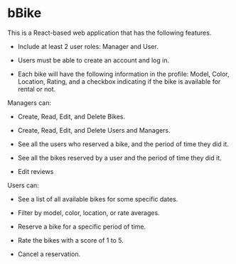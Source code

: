 # bBike

This is a React-based web application that has the following features.

 * Include at least 2 user roles: Manager and User.

 * Users must be able to create an account and log in.

 * Each bike will have the following information in the profile: Model, Color, Location, Rating, and a checkbox indicating if the bike is available for rental or not.

Managers can:

 * Create, Read, Edit, and Delete Bikes.

 * Create, Read, Edit, and Delete Users and Managers.

 * See all the users who reserved a bike, and the period of time they did it.

 * See all the bikes reserved by a user and the period of time they did it.
 
 * Edit reviews 

Users can:

 * See a list of all available bikes for some specific dates.

 * Filter by model, color, location, or rate averages.

 * Reserve a bike for a specific period of time.

 * Rate the bikes with a score of 1 to 5.

 * Cancel a reservation.
